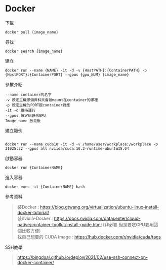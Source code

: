 # Docker



下載
```
docker pull {image_name}
```

尋找

```docker
docker search {image_name}
```

建立
```
docker run --name {NAME} -it -d -v {HostPATH}:{ContainerPATH} -p {HostPORT}:{ContainerPORT} --gpus {gpu_NUM} {image_name}
```

參數介紹

```
--name container的名字  
-v 設定主機哪個資料夾會被mount在container的哪裡  
-p 設定主機的PORT跟container對應  
-it -d 維持運行  
--gpus 設定給幾張GPU  
Image_name 放最後
```



建立範例
```

docker run --name cuda10 -it -d -v /home/user/workplace:/workplace -p 31025:22 --gpus all nviida/cuda:10.2-runtime-ubuntu18.04

```


啟動容器
```
docker run {ContainerNAME}
```

進入容器
```
docker exec -it {ContainerNAME} bash
```

參考資料
>裝Docker : https://blog.gtwang.org/virtualization/ubuntu-linux-install-docker-tutorial/  
>裝nvidia-Docker : https://docs.nvidia.com/datacenter/cloud-native/container-toolkit/install-guide.html (非必要 但是要吃GPU要用這個比較方便)  
>找自己想要的 CUDA Image : https://hub.docker.com/r/nvidia/cuda/tags  

SSH教學
>https://bingdoal.github.io/deploy/2021/02/use-ssh-connect-on-docker-container/